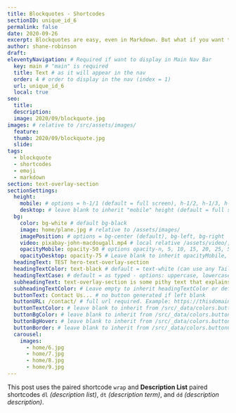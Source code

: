 ```yaml
---
title: Blockquotes - Shortcodes
sectionID: unique_id_6
permalink: false
date: 2020-09-26
excerpt: Blockquotes are easy, even in Markdown. But what if you want to style them?
author: shane-robinson
draft:
eleventyNavigation: # Required if want to display in Main Nav Bar
  key: main # "main" is required
  title: Text # as it will appear in the nav
  order: 4 # order to display in the nav (index = 1)
  url: unique_id_6
  local: true  
seo:
  title:
  description:
  image: 2020/09/blockquote.jpg
images: # relative to /src/assets/images/
  feature:
  thumb: 2020/09/blockquote.jpg
  slide:
tags:
  - blockquote
  - shortcodes
  - emoji
  - markdown
section: text-overlay-section
sectionSettings:
  height:
    mobile: # options = h-1/1 (default = full screen), h-1/2, h-1/3, h-3/4, h-9/10, h-48 (12rem, 192px), h-56 (14rem, 224px), h-64 (16rem, 256px)
    desktop: # leave blank to inherit "mobile" height (default = full screen)
  bg:
    color: bg-white # default bg-black
    image: home/plane.jpg # relative to /assets/images/
    imagePosition: # options = bg-center (default), bg-left, bg-right
    video: pixabay-john-macdougall.mp4 # local relative /assets/video/, or full https://... if remote?
    opacityMobile: opacity-50 # options opacity-n, 5, 10, 15, 20, 25, 50, 75, 100 (default)
    opacityDesktop: opacity-75 # Leave blank to inherit opacityMobile, use same options as opacityMobile
  headingText: TEST hero-text-overlay-section
  headingTextColor: text-black # default = text-white (can use any TailwindCSS text-[color]-[xxx])
  headingTextCase: # default = as typed - options: uppercase, lowercase, capitalize
  subheadingText: text-overlay-section is some pithy text that explains why you should hire us without reading any further... Or is it farther? is some pithy text that explains why you should hire us without reading any further... Or is it farther? is some pithy text that explains why you should hire us without reading any further... Or is it farther? is some pithy text that explains why you should hire us without reading any further... Or is it farther? is some pithy text that explains why you should hire us without reading any further... Or is it farther? is some pithy text that explains why you should hire us without reading any further... Or is it farther? is some pithy text that explains why you should hire us without reading any further... Or is it farther? is some pithy text that explains why you should hire us without reading any further... Or is it farther?
  subheadingTextColor: # Leave empty to inherit headingTextColor or default (text-white) or use any text-[color]-[xxx]
  buttonText: Contact Us... # no button generated if left blank
  buttonURL: /contact/ # full url required. Example: https://thisdomain.com/somepage/
  buttonTextColor: # leave blank to inherit from /src/_data/colors.buttonCustom or buttonDefault
  buttonBgColor: # leave blank to inherit from /src/_data/colors.buttonCustom.bg or buttonDefault.bg
  buttonBgHover: # leave blank to inherit from /src/_data/colors.buttonCustom.bgHover or buttonDefault.bgHover
  buttonBorder: # leave blank to inherit from /src/_data/colors.buttonCustom.border or buttonDefault.border
  carousel:
    images:
      - home/6.jpg
      - home/7.jpg
      - home/8.jpg
      - home/9.jpg
---
```


This post uses the paired shortcode `wrap` and **Description List** paired shortcodes `dl` _(description list)_, `dt` _(description term)_, and `dd` _(description description)_.